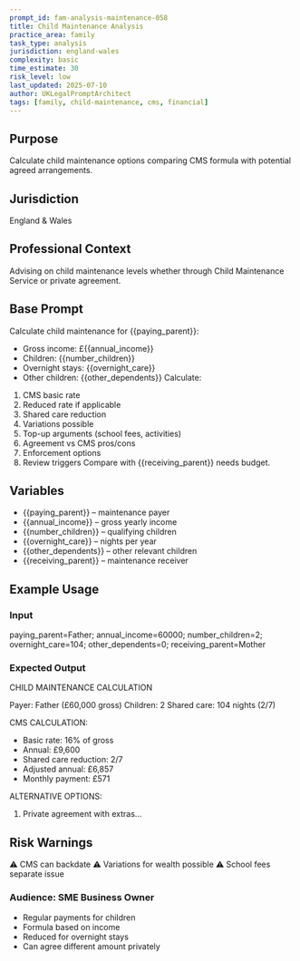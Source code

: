 ```yaml
---
prompt_id: fam-analysis-maintenance-058
title: Child Maintenance Analysis
practice_area: family
task_type: analysis
jurisdiction: england-wales
complexity: basic
time_estimate: 30
risk_level: low
last_updated: 2025-07-10
author: UKLegalPromptArchitect
tags: [family, child-maintenance, cms, financial]
---
```


## Purpose
Calculate child maintenance options comparing CMS formula with potential agreed arrangements.

## Jurisdiction
England & Wales

## Professional Context
Advising on child maintenance levels whether through Child Maintenance Service or private agreement.

## Base Prompt
Calculate child maintenance for \{\{paying_parent\}\}:
- Gross income: £\{\{annual_income\}\}
- Children: \{\{number_children\}\}
- Overnight stays: \{\{overnight_care\}\}
- Other children: \{\{other_dependents\}\}
Calculate:
1. CMS basic rate
2. Reduced rate if applicable
3. Shared care reduction
4. Variations possible
5. Top-up arguments (school fees, activities)
6. Agreement vs CMS pros/cons
7. Enforcement options
8. Review triggers
Compare with \{\{receiving_parent\}\} needs budget.

## Variables
- \{\{paying_parent\}\} – maintenance payer
- \{\{annual_income\}\} – gross yearly income
- \{\{number_children\}\} – qualifying children
- \{\{overnight_care\}\} – nights per year
- \{\{other_dependents\}\} – other relevant children
- \{\{receiving_parent\}\} – maintenance receiver

## Example Usage
### Input
paying_parent=Father; annual_income=60000; number_children=2; overnight_care=104; other_dependents=0; receiving_parent=Mother

### Expected Output
CHILD MAINTENANCE CALCULATION

Payer: Father (£60,000 gross)
Children: 2
Shared care: 104 nights (2/7)

CMS CALCULATION:
- Basic rate: 16% of gross
- Annual: £9,600
- Shared care reduction: 2/7
- Adjusted annual: £6,857
- Monthly payment: £571

ALTERNATIVE OPTIONS:
1. Private agreement with extras...

## Risk Warnings
⚠️ CMS can backdate
⚠️ Variations for wealth possible
⚠️ School fees separate issue

### Audience: SME Business Owner
- Regular payments for children
- Formula based on income
- Reduced for overnight stays
- Can agree different amount privately

